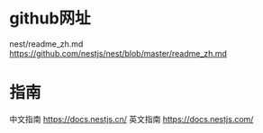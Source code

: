 # github网址
nest/readme_zh.md https://github.com/nestjs/nest/blob/master/readme_zh.md

# 指南
中文指南  https://docs.nestjs.cn/
英文指南  https://docs.nestjs.com/
